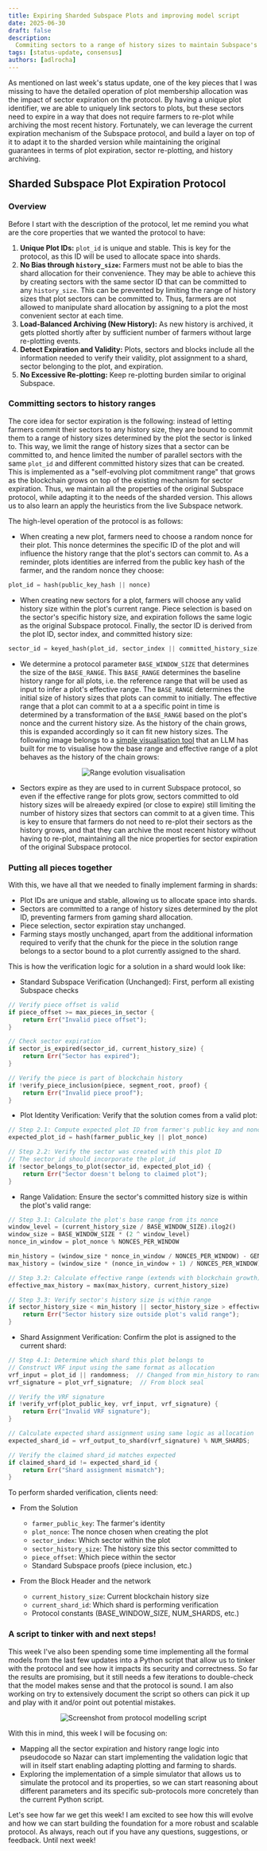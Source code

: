 ```yaml
---
title: Expiring Sharded Subspace Plots and improving model script
date: 2025-06-30
draft: false
description:
  Commiting sectors to a range of history sizes to maintain Subspace's plot expiration logic
tags: [status-update, consensus]
authors: [adlrocha]
---
```


As mentioned on last week's status update, one of the key pieces that I was missing to have the
detailed operation of plot membership allocation was the impact of sector expiration on the
protocol. By having a unique plot identifier, we are able to uniquely link sectors to plots, but
these sectors need to expire in a way that does not require farmers to re-plot while archiving the
most recent history. Fortunately, we can leverage the current expiration mechanism of the Subspace
protocol, and build a layer on top of it to adapt it to the sharded version while maintaining the
original guarantees in terms of plot expiration, sector re-plotting, and history archiving.

<!--more-->

## Sharded Subspace Plot Expiration Protocol

### Overview

Before I start with the description of the protocol, let me remind you what are the core properties
that we wanted the protocol to have:

1.  **Unique Plot IDs:** `plot_id` is unique and stable. This is key for the protocol, as this ID
    will be used to allocate space into shards.
2.  **No Bias through `history_size`:** Farmers must not be able to bias the shard allocation for
    their convenience. They may be able to achieve this by creating sectors with the same sector ID
    that can be committed to any `history_size`. This can be prevented by limiting the range of
    history sizes that plot sectors can be committed to. Thus, farmers are not allowed to manipulate
    shard allocation by assigning to a plot the most convenient sector at each time.
3.  **Load-Balanced Archiving (New History):** As new history is archived, it gets plotted shortly
    after by sufficient number of farmers without large re-plotting events.
4.  **Detect Expiration and Validity:** Plots, sectors and blocks include all the information needed
    to verify their validity, plot assignment to a shard, sector belonging to the plot, and
    expiration.
5.  **No Excessive Re-plotting:** Keep re-plotting burden similar to original Subspace.

### Committing sectors to history ranges

The core idea for sector expiration is the following: instead of letting farmers commit their
sectors to any history size, they are bound to commit them to a range of history sizes determined by
the plot the sector is linked to. This way, we limit the range of history sizes that a sector can be
committed to, and hence limited the number of parallel sectors with the same `plot_id` and different
committed history sizes that can be created. This is implemented as a "self-evolving plot commitment
range" that grows as the blockchain grows on top of the existing mechanism for sector expiration.
Thus, we maintain all the properties of the original Subspace protocol, while adapting it to the
needs of the sharded version. This allows us to also learn an apply the heuristics from the live
Subspace network.

The high-level operation of the protocol is as follows:

- When creating a new plot, farmers need to choose a random nonce for their plot. This nonce
  determines the specific ID of the plot and will influence the history range that the plot's
  sectors can commit to. As a reminder, plots identities are inferred from the public key hash of
  the farmer, and the random nonce they choose:

```rust
plot_id = hash(public_key_hash || nonce)
```

- When creating new sectors for a plot, farmers will choose any valid history size within the plot's
  current range. Piece selection is based on the sector's specific history size, and expiration
  follows the same logic as the original Subspace protocol. Finally, the sector ID is derived from
  the plot ID, sector index, and committed history size:

```rust
sector_id = keyed_hash(plot_id, sector_index || committed_history_size)
```

- We determine a protocol parameter `BASE_WINDOW_SIZE` that determines the size of the `BASE_RANGE`.
  This `BASE_RANGE` determines the baseline history range for all plots, i.e. the reference range
  that will be used as input to infer a plot's effective range. The `BASE_RANGE` determines the
  initial size of history sizes that plots can commit to initially. The effective range that a plot
  can commit to at a a specific point in time is determined by a transformation of the `BASE_RANGE`
  based on the plot's nonce and the current history size. As the history of the chain grows, this is
  expanded accordingly so it can fit new history sizes. The following image belongs to a
  [simple visualisation tool](./2025-06-30-sector-expiration/range-evolution-visual.html) that an
  LLM has built for me to visualise how the base range and effective range of a plot behaves as the
  history of the chain grows:

<p align="center">
<img alt="Range evolution visualisation" src="range_visualisation.png">
</p>

- Sectors expire as they are used to in current Subspace protocol, so even if the effective range
  for plots grow, sectors committed to old history sizes will be alreaedy expired (or close to
  expire) still limiting the number of history sizes that sectors can commit to at a given time.
  This is key to ensure that farmers do not need to re-plot their sectors as the history grows, and
  that they can archive the most recent history without having to re-plot, maintaining all the nice
  properties for sector expiration of the original Subspace protocol.

### Putting all pieces together

With this, we have all that we needed to finally implement farming in shards:

- Plot IDs are unique and stable, allowing us to allocate space into shards.
- Sectors are committed to a range of history sizes determined by the plot ID, preventing farmers
  from gaming shard allocation.
- Piece selection, sector expiration stay unchanged.
- Farming stays mostly unchanged, apart from the additional information required to verify that the
  chunk for the piece in the solution range belongs to a sector bound to a plot currently assigned
  to the shard.

This is how the verification logic for a solution in a shard would look like:

- Standard Subspace Verification (Unchanged): First, perform all existing Subspace checks

```rust
// Verify piece offset is valid
if piece_offset >= max_pieces_in_sector {
    return Err("Invalid piece offset");
}

// Check sector expiration
if sector_is_expired(sector_id, current_history_size) {
    return Err("Sector has expired");
}

// Verify the piece is part of blockchain history
if !verify_piece_inclusion(piece, segment_root, proof) {
    return Err("Invalid piece proof");
}
```

- Plot Identity Verification: Verify that the solution comes from a valid plot:

```rust
// Step 2.1: Compute expected plot ID from farmer's public key and nonce
expected_plot_id = hash(farmer_public_key || plot_nonce)

// Step 2.2: Verify the sector was created with this plot ID
// The sector_id should incorporate the plot_id
if !sector_belongs_to_plot(sector_id, expected_plot_id) {
    return Err("Sector doesn't belong to claimed plot");
}
```

- Range Validation: Ensure the sector's committed history size is within the plot's valid range:

```rust
// Step 3.1: Calculate the plot's base range from its nonce
window_level = (current_history_size / BASE_WINDOW_SIZE).ilog2()
window_size = BASE_WINDOW_SIZE * (2 ^ window_level)
nonce_in_window = plot_nonce % NONCES_PER_WINDOW

min_history = (window_size * nonce_in_window / NONCES_PER_WINDOW) - GENESIS_nonce
max_history = (window_size * (nonce_in_window + 1) / NONCES_PER_WINDOW) - GENESIS_nonce

// Step 3.2: Calculate effective range (extends with blockchain growth)
effective_max_history = max(max_history, current_history_size)

// Step 3.3: Verify sector's history size is within range
if sector_history_size < min_history || sector_history_size > effective_max_history {
    return Err("Sector history size outside plot's valid range");
}
```

- Shard Assignment Verification: Confirm the plot is assigned to the current shard:

```rust
// Step 4.1: Determine which shard this plot belongs to
// Construct VRF input using the same format as allocation
vrf_input = plot_id || randomness;  // Changed from min_history to randomness
vrf_signature = plot_vrf_signature;  // From block seal

// Verify the VRF signature
if !verify_vrf(plot_public_key, vrf_input, vrf_signature) {
    return Err("Invalid VRF signature");
}

// Calculate expected shard assignment using same logic as allocation
expected_shard_id = vrf_output_to_shard(vrf_signature) % NUM_SHARDS;

// Verify the claimed shard_id matches expected
if claimed_shard_id != expected_shard_id {
    return Err("Shard assignment mismatch");
}

```

To perform sharded verification, clients need:

- From the Solution

  - `farmer_public_key`: The farmer's identity
  - `plot_nonce`: The nonce chosen when creating the plot
  - `sector_index`: Which sector within the plot
  - `sector_history_size`: The history size this sector committed to
  - `piece_offset`: Which piece within the sector
  - Standard Subspace proofs (piece inclusion, etc.)

- From the Block Header and the network
  - `current_history_size`: Current blockchain history size
  - `current_shard_id`: Which shard is performing verification
  - Protocol constants (BASE_WINDOW_SIZE, NUM_SHARDS, etc.)

### A script to tinker with and next steps!

This week I've also been spending some time implementing all the formal models from the last few
updates into a Python script that allow us to tinker with the protocol and see how it impacts its
security and correctness. So far the results are promising, but it still needs a few iterations to
double-check that the model makes sense and that the protocol is sound. I am also working on try to
extensively document the script so others can pick it up and play with it and/or point out potential
mistakes.

<p align="center">
<img alt="Screenshot from protocol modelling script" src="script_screenshot.png">
</p>

With this in mind, this week I will be focusing on:

- Mapping all the sector expiration and history range logic into pseudocode so Nazar can start
  implementing the validation logic that will in itself start enabling adapting plotting and farming
  to shards.
- Exploring the implementation of a simple simulator that allows us to simulate the protocol and its
  properties, so we can start reasoning about different parameters and its specific sub-protocols
  more concretely than the current Python script.

Let's see how far we get this week! I am excited to see how this will evolve and how we can start
building the foundation for a more robust and scalable protocol. As always, reach out if you have
any questions, suggestions, or feedback. Until next week!
